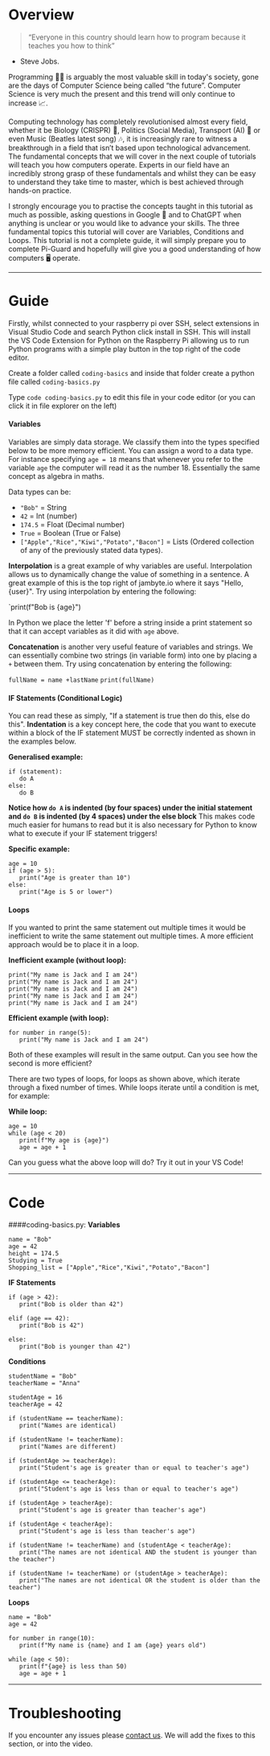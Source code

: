 # Overview
> “Everyone in this country should learn how to program because it teaches you how to think”
- Steve Jobs.

Programming 🧑‍💻 is arguably the most valuable skill in today's society, gone are the days of Computer Science being called “the future”. Computer Science is very much the present and this trend will only continue to increase 📈.

Computing technology has completely revolutionised almost every field, whether it be Biology (CRISPR) 🧬, Politics (Social Media), Transport (AI) 🚗 or even Music (Beatles latest song) 🎶, it is increasingly rare to witness a breakthrough in a field that isn’t based upon technological advancement. The fundamental concepts that we will cover in the next couple of tutorials will teach you how computers operate. Experts in our field have an incredibly strong grasp of these fundamentals and whilst they can be easy to understand they take time to master, which is best achieved through hands-on practice.

I strongly encourage you to practise the concepts taught in this tutorial as much as possible, asking questions in Google 🔎 and to ChatGPT when anything is unclear or you would like to advance your skills. The three fundamental topics this tutorial will cover are Variables, Conditions and Loops. This tutorial is not a complete guide, it will simply prepare you to complete Pi-Guard and hopefully will give you a good understanding of how computers 🖥️ operate.

---
# Guide
Firstly, whilst connected to your raspberry pi over SSH, select extensions in Visual Studio Code and search Python click install in SSH. This will install the VS Code Extension for Python on the Raspberry Pi allowing us to run Python programs with a simple play button in the top right of the code editor.

Create a folder called `coding-basics` and inside that folder create a python file called `coding-basics.py`

Type `code coding-basics.py` to edit this file in your code editor (or you can click it in file explorer on the left)

#### Variables
Variables are simply data storage. We classify them into the types specified below to be more memory efficient.
You can assign a word to a data type. For instance specifying `age = 18` means that whenever you refer to the variable `age` the computer will read it as the number 18. Essentially the same concept as algebra in maths.

Data types can be:
* `"Bob"` = String
* `42` = Int (number)
* `174.5` = Float (Decimal number)
* `True` = Boolean (True or False)
* `["Apple","Rice","Kiwi","Potato","Bacon"]` = Lists (Ordered collection of any of the previously stated data types).

**Interpolation** is a great example of why variables are useful. Interpolation allows us to dynamically change the value of something in a sentence. A great example of this is the top right of jambyte.io where it says "Hello, {user}". Try using interpolation by entering the following:

`print(f"Bob is {age}")

In Python we place the letter 'f' before a string inside a print statement so that it can accept variables as it did with `age` above.

**Concatenation** is another very useful feature of variables and strings. We can essentially combine two strings (in variable form) into one by placing a `+` between them. Try using concatenation by entering the following:

`fullName = name +lastName`
`print(fullName)`

#### IF Statements (Conditional Logic)
You can read these as simply, "If a statement is true then do this, else do this". **Indentation** is a key concept here, the code that you want to execute within a block of the IF statement MUST be correctly indented as shown in the examples below.

**Generalised example:**
```
if (statement):
   do A
else:
   do B
```

**Notice how `do A` is indented (by four spaces) under the initial statement and `do B` is indented (by 4 spaces) under the else block**
This makes code much easier for humans to read but it is also necessary for Python to know what to execute if your IF statement triggers!

**Specific example:**
```
age = 10
if (age > 5):
   print("Age is greater than 10")
else:
   print("Age is 5 or lower")
```

#### Loops
If you wanted to print the same statement out multiple times it would be inefficient to write the same statement out multiple times.
A more efficient approach would be to place it in a loop.

**Inefficient example (without loop):**
```
print("My name is Jack and I am 24")
print("My name is Jack and I am 24")
print("My name is Jack and I am 24")
print("My name is Jack and I am 24")
print("My name is Jack and I am 24")
```

**Efficient example (with loop):**
```
for number in range(5):
   print("My name is Jack and I am 24")
```

Both of these examples will result in the same output. Can you see how the second is more efficient?

There are two types of loops, for loops as shown above, which iterate through a fixed number of times. While loops iterate until a condition is met, for example:

**While loop:**
```
age = 10
while (age < 20)
   print(f"My age is {age}")
   age = age + 1
```
Can you guess what the above loop will do? Try it out in your VS Code!

---
# Code
####coding-basics.py:
**Variables**
```
name = "Bob"
age = 42
height = 174.5
Studying = True
Shopping_list = ["Apple","Rice","Kiwi","Potato","Bacon"]
```

**IF Statements**
```
if (age > 42):
   print("Bob is older than 42")

elif (age == 42):
   print("Bob is 42")

else:
   print("Bob is younger than 42")
```

**Conditions**
```
studentName = "Bob"
teacherName = "Anna"

studentAge = 16
teacherAge = 42

if (studentName == teacherName):
   print("Names are identical)

if (studentName != teacherName):
   print("Names are different)

if (studentAge >= teacherAge):
   print("Student's age is greater than or equal to teacher's age")

if (studentAge <= teacherAge):
   print("Student's age is less than or equal to teacher's age")

if (studentAge > teacherAge):
   print("Student's age is greater than teacher's age")

if (studentAge < teacherAge):
   print("Student's age is less than teacher's age")

if (studentName != teacherName) and (studentAge < teacherAge):
   print("The names are not identical AND the student is younger than the teacher")

if (studentName != teacherName) or (studentAge > teacherAge):
   print("The names are not identical OR the student is older than the teacher")
```

**Loops**
```
name = "Bob"
age = 42

for number in range(10):
   print(f"My name is {name} and I am {age} years old")

while (age < 50):
   print(f"{age} is less than 50)
   age = age + 1
```

---
# Troubleshooting
If you encounter any issues please [contact us](https://jambyte.io/contact). We will add the fixes to this section, or into the video.